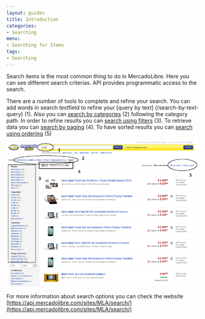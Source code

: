 ```yaml
---
layout: guides
title: Introduction
categories: 
- Searching
menu: 
- Searching for Items
tags: 
- Searching
---
```


Search items is the most common thing to do in MercadoLibre. Here you can see different search criterias.
API provides programmatic access to the search.

There are a number of tools to complete and refine your search. You can add words in search textfield to refine your [query by text] (/search-by-text-query) (1). Also you can [search by categories](/search-by-category) (2) following the category path. In order to refine results you can [search using filters](/search-filtering) (3). To retrieve data you can [search by paging](/search-paging) (4). To have sorted results you can [search using ordering](/search-using-sorting) (5)




![meli home](/images/search-visual-introduction.png)


For more information about search options you can check the website [https://api.mercadolibre.com/sites/MLA/search/](https://api.mercadolibre.com/sites/MLA/search/)

